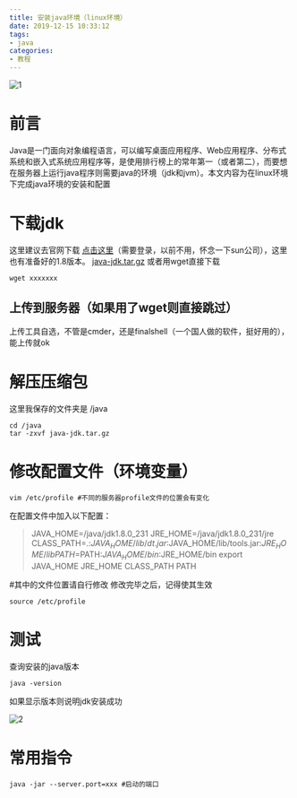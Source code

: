 ```yaml
---
title: 安装java环境（linux环境）
date: 2019-12-15 10:33:12
tags:
- java
categories: 
- 教程
---
```


![1](https://1716416169.github.io/安装java环境（linux环境）/1.png)

# 前言
Java是一门面向对象编程语言，可以编写桌面应用程序、Web应用程序、分布式系统和嵌入式系统应用程序等，是使用排行榜上的常年第一（或者第二），而要想在服务器上运行java程序则需要java的环境（jdk和jvm）。本文内容为在linux环境下完成java环境的安装和配置

# 下载jdk
这里建议去官网下载 [点击这里](https://www.oracle.com/technetwork/java/javase/downloads/jdk8-downloads-2133151.html)（需要登录，以前不用，怀念一下sun公司），这里也有准备好的1.8版本。
 [java-jdk.tar.gz](https://1716416169.github.io/安装java环境（linux环境）/java-jdk.tar.gz) 
或者用wget直接下载

	wget xxxxxxx

## 上传到服务器（如果用了wget则直接跳过）
上传工具自选，不管是cmder，还是finalshell（一个国人做的软件，挺好用的），能上传就ok

# 解压压缩包
这里我保存的文件夹是 /java

	cd /java
	tar -zxvf java-jdk.tar.gz 


# 修改配置文件（环境变量）

	vim /etc/profile #不同的服务器profile文件的位置会有变化

在配置文件中加入以下配置：

>JAVA_HOME=/java/jdk1.8.0_231 
>JRE_HOME=/java/jdk1.8.0_231/jre     
>CLASS_PATH=.:$JAVA_HOME/lib/dt.jar:$JAVA_HOME/lib/tools.jar:$JRE_HOME/lib
>PATH=$PATH:$JAVA_HOME/bin:$JRE_HOME/bin
>export JAVA_HOME JRE_HOME CLASS_PATH PATH

#其中的文件位置请自行修改
修改完毕之后，记得使其生效

	source /etc/profile

# 测试

查询安装的java版本

	java -version

如果显示版本则说明jdk安装成功

![2](https://1716416169.github.io/安装java环境（linux环境）/2.png)

# 常用指令

	java -jar --server.port=xxx #启动的端口






